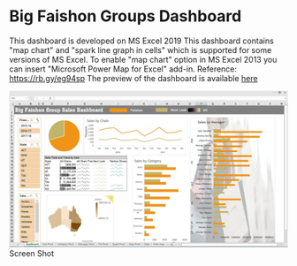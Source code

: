# Big Faishon Groups Dashboard
This dashboard is developed on MS Excel 2019
This dashboard contains "map chart" and "spark line graph in cells" which is supported for some versions of MS Excel.
To enable "map chart" option in MS Excel 2013 you can insert "Microsoft Power Map for Excel" add-in. 
Reference: https://rb.gy/eg94sp
The preview of the dashboard is available [here](https://wcykpywbhadxw3z4fbulgw-on.drv.tw/www.bfg_dashboard.nj/BGF_Dashboard.htm) 


![alt text](https://github.com/neerajw710/BFG-Dashboard/blob/main/BFG%20Dashboard.jpg?raw=true)
Screen Shot
